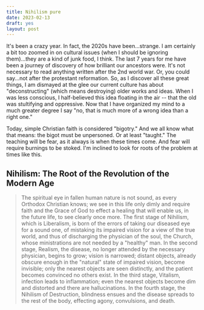 ```yaml
---
title: Nihilism pure
date: 2023-02-13
draft: yes
layout: post
---
```


It's been a crazy year. In fact, the 2020s have been...strange. I am
certainly a bit too zoomed in on cultural issues (when I should be ignoring
them)...they are a kind of junk food, I think. The last 7 years for
me have been a journey of discovery of how brilliant our ancestors were.
It's not necessary to read anything written after the 2nd world war.
Or, you could say...not after the protestant reformation. So, as I discover
all these great things, I am dismayed at the glee our current culture has
about "deconstructing" (which means destroying) older works and ideas.
When I was less conscious, I half-believed this idea floating in the
air -- that the old was stultifying and oppressive. Now that I have
organized my mind to a much greater degree I say "no, that is much more
of a wrong idea than a right one."

Today, simple Christian faith is considered "bigotry." And we all know what
that means: the bigot must be unpersoned. Or at least "taught." The teaching
will be fear, as it always is when these times come. And fear will require
burnings to be stoked. I'm inclined to look for roots of the problem at times
like this. 

## Nihilism: The Root of the Revolution of the Modern Age

> The spiritual eye in fallen human nature is not sound, as every
> Orthodox Christian knows; we see in this life only dimly and require
> faith and the Grace of God to effect a healing that will enable us, in
> the future life, to see clearly once more. The first stage of Nihilism,
> which is Liberalism, is born of the errors of taking our diseased eye
> for a sound one, of mistaking its impaired vision for a view of the
> true world, and thus of discharging the physician of the soul, the
> Church, whose ministrations are not needed by a "healthy" man. In
> the second stage, Realism, the disease, no longer attended by the
> necessary physician, begins to grow; vision is narrowed; distant
> objects, already obscure enough in the "natural" state of impaired
> vision, become invisible; only the nearest objects are seen distinctly,
> and the patient becomes convinced no others exist. In the third
> stage, Vitalism, infection leads to inflammation; even the nearest
> objects become dim and distorted and there are hallucinations. In
> the fourth stage, the Nihilism of Destruction, blindness ensues and
> the disease spreads to the rest of the body, effecting agony,
> convulsions, and death.


